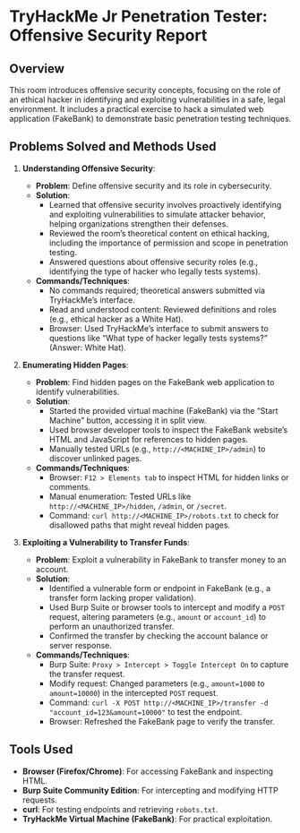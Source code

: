# TryHackMe Jr Penetration Tester: Offensive Security Report

## Overview
This room introduces offensive security concepts, focusing on the role of an ethical hacker in identifying and exploiting vulnerabilities in a safe, legal environment. It includes a practical exercise to hack a simulated web application (FakeBank) to demonstrate basic penetration testing techniques.[](https://iritt.medium.com/offensive-security-intro-jr-penetration-tester-introduction-to-cyber-security-tryhackme-7590404f2e46)

## Problems Solved and Methods Used
1. **Understanding Offensive Security**:
   - **Problem**: Define offensive security and its role in cybersecurity.
   - **Solution**:
     - Learned that offensive security involves proactively identifying and exploiting vulnerabilities to simulate attacker behavior, helping organizations strengthen their defenses.
     - Reviewed the room’s theoretical content on ethical hacking, including the importance of permission and scope in penetration testing.
     - Answered questions about offensive security roles (e.g., identifying the type of hacker who legally tests systems).
   - **Commands/Techniques**:
     - No commands required; theoretical answers submitted via TryHackMe’s interface.
     - Read and understood content: Reviewed definitions and roles (e.g., ethical hacker as a White Hat).
     - Browser: Used TryHackMe’s interface to submit answers to questions like “What type of hacker legally tests systems?” (Answer: White Hat).

2. **Enumerating Hidden Pages**:
   - **Problem**: Find hidden pages on the FakeBank web application to identify vulnerabilities.
   - **Solution**:
     - Started the provided virtual machine (FakeBank) via the “Start Machine” button, accessing it in split view.
     - Used browser developer tools to inspect the FakeBank website’s HTML and JavaScript for references to hidden pages.
     - Manually tested URLs (e.g., `http://<MACHINE_IP>/admin`) to discover unlinked pages.
   - **Commands/Techniques**:
     - Browser: `F12 > Elements tab` to inspect HTML for hidden links or comments.
     - Manual enumeration: Tested URLs like `http://<MACHINE_IP>/hidden`, `/admin`, or `/secret`.
     - Command: `curl http://<MACHINE_IP>/robots.txt` to check for disallowed paths that might reveal hidden pages.

3. **Exploiting a Vulnerability to Transfer Funds**:
   - **Problem**: Exploit a vulnerability in FakeBank to transfer money to an account.
   - **Solution**:
     - Identified a vulnerable form or endpoint in FakeBank (e.g., a transfer form lacking proper validation).
     - Used Burp Suite or browser tools to intercept and modify a `POST` request, altering parameters (e.g., `amount` or `account_id`) to perform an unauthorized transfer.
     - Confirmed the transfer by checking the account balance or server response.
   - **Commands/Techniques**:
     - Burp Suite: `Proxy > Intercept > Toggle Intercept On` to capture the transfer request.
     - Modify request: Changed parameters (e.g., `amount=1000` to `amount=10000`) in the intercepted `POST` request.
     - Command: `curl -X POST http://<MACHINE_IP>/transfer -d "account_id=123&amount=10000"` to test the endpoint.
     - Browser: Refreshed the FakeBank page to verify the transfer.

## Tools Used
- **Browser (Firefox/Chrome)**: For accessing FakeBank and inspecting HTML.
- **Burp Suite Community Edition**: For intercepting and modifying HTTP requests.
- **curl**: For testing endpoints and retrieving `robots.txt`.
- **TryHackMe Virtual Machine (FakeBank)**: For practical exploitation.